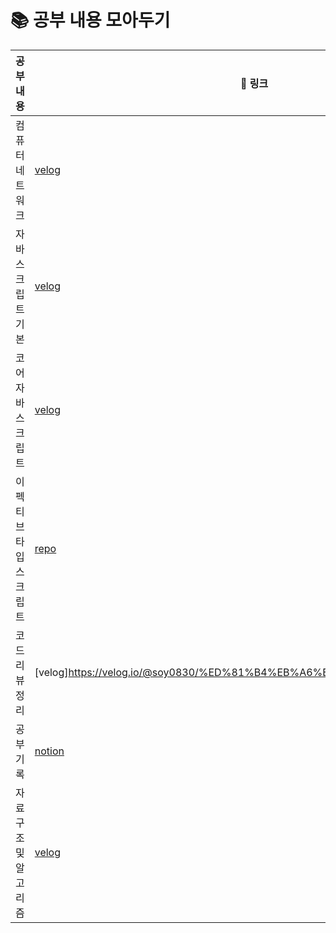 # 📚 공부 내용 모아두기


| 공부 내용  |  🔗 링크    | 
| ----- | --------------------- | 
| 컴퓨터 네트워크 |   [velog](https://velog.io/@soy0830/series/%EC%BB%B4%ED%93%A8%ED%84%B0-%EB%84%A4%ED%8A%B8%EC%9B%8C%ED%81%AC)    |
| 자바스크립트 기본 |   [velog](https://velog.io/@soy0830/series/Javascript)      |
| 코어 자바스크립트 |   [velog](https://velog.io/@soy0830/series/%EC%BD%94%EC%96%B4-%EC%9E%90%EB%B0%94%EC%8A%A4%ED%81%AC%EB%A6%BD%ED%8A%B8)      |
| 이펙티브 타입스크립트 |   [repo](https://github.com/effective-typescript-study/effective-typescript)      |
| 코드리뷰 정리 | [velog]https://velog.io/@soy0830/%ED%81%B4%EB%A6%B0%EC%BD%94%EB%93%9C |
| 공부 기록 | [notion](https://exultant-almond-af2.notion.site/94063ef82274492390669d1ef721f70d)      |
| 자료구조 및 알고리즘 | [velog](https://velog.io/@soy0830/series/%EC%BD%94%EB%94%A9%ED%85%8C%EC%8A%A4%ED%8A%B8)      |

    
 
